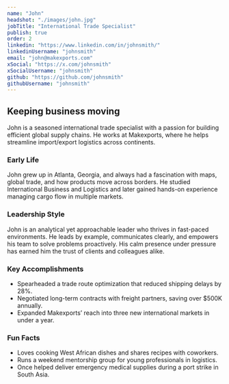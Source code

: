 ```yaml
---
name: "John"
headshot: "./images/john.jpg"
jobTitle: "International Trade Specialist"
publish: true
order: 2
linkedin: "https://www.linkedin.com/in/johnsmith/"
linkedinUsername: "johnsmith"
email: "john@makexports.com"
xSocial: "https://x.com/johnsmith"
xSocialUsername: "johnsmith"
github: "https://github.com/johnsmith"
githubUsername: "johnsmith"
---
```


## Keeping business moving
John is a seasoned international trade specialist with a passion for building efficient global supply chains. He works at Makexports, where he helps streamline import/export logistics across continents.

### Early Life

John grew up in Atlanta, Georgia, and always had a fascination with maps, global trade, and how products move across borders. He studied International Business and Logistics and later gained hands-on experience managing cargo flow in multiple markets.

### Leadership Style

John is an analytical yet approachable leader who thrives in fast-paced environments. He leads by example, communicates clearly, and empowers his team to solve problems proactively. His calm presence under pressure has earned him the trust of clients and colleagues alike.

### Key Accomplishments

- Spearheaded a trade route optimization that reduced shipping delays by 28%.
- Negotiated long-term contracts with freight partners, saving over $500K annually.
- Expanded Makexports’ reach into three new international markets in under a year.

### Fun Facts

- Loves cooking West African dishes and shares recipes with coworkers.
- Runs a weekend mentorship group for young professionals in logistics.
- Once helped deliver emergency medical supplies during a port strike in South Asia.

